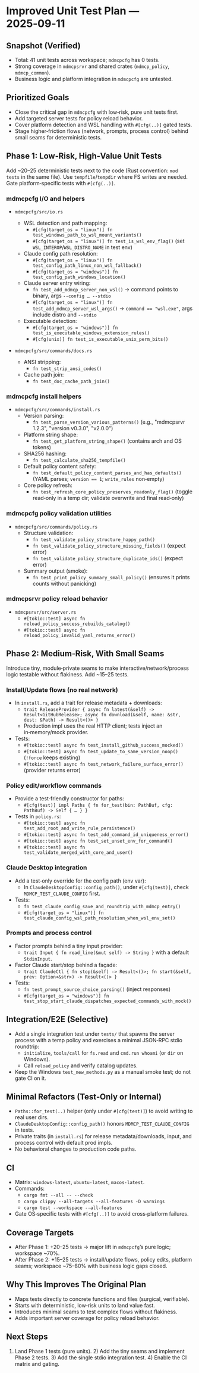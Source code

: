# Improved Unit Test Plan — 2025‑09‑11

## Snapshot (Verified)
- Total: 41 unit tests across workspace; `mdmcpcfg` has 0 tests.
- Strong coverage in `mdmcpsrvr` and shared crates (`mdmcp_policy`, `mdmcp_common`).
- Business logic and platform integration in `mdmcpcfg` are untested.

## Prioritized Goals
- Close the critical gap in `mdmcpcfg` with low‑risk, pure unit tests first.
- Add targeted server tests for policy reload behavior.
- Cover platform detection and WSL handling with `#[cfg(..)]` gated tests.
- Stage higher‑friction flows (network, prompts, process control) behind small seams for deterministic tests.

## Phase 1: Low‑Risk, High‑Value Unit Tests
Add ~20–25 deterministic tests next to the code (Rust convention: `mod tests` in the same file). Use `tempfile`/`tempdir` where FS writes are needed. Gate platform‑specific tests with `#[cfg(..)]`.

### mdmcpcfg I/O and helpers
- `mdmcpcfg/src/io.rs`
  - WSL detection and path mapping:
    - `#[cfg(target_os = "linux")] fn test_windows_path_to_wsl_mount_variants()`
    - `#[cfg(target_os = "linux")] fn test_is_wsl_env_flag()` (set `WSL_INTEROP`/`WSL_DISTRO_NAME` in test env)
  - Claude config path resolution:
    - `#[cfg(target_os = "linux")] fn test_config_path_linux_non_wsl_fallback()`
    - `#[cfg(target_os = "windows")] fn test_config_path_windows_location()`
  - Claude server entry wiring:
    - `fn test_add_mdmcp_server_non_wsl()` → command points to binary, args `--config … --stdio`
    - `#[cfg(target_os = "linux")] fn test_add_mdmcp_server_wsl_args()` → `command == "wsl.exe"`, args include distro and `--stdio`
  - Executable detection:
    - `#[cfg(target_os = "windows")] fn test_is_executable_windows_extension_rules()`
    - `#[cfg(unix)] fn test_is_executable_unix_perm_bits()`

- `mdmcpcfg/src/commands/docs.rs`
  - ANSI stripping:
    - `fn test_strip_ansi_codes()`
  - Cache path join:
    - `fn test_doc_cache_path_join()`

### mdmcpcfg install helpers
- `mdmcpcfg/src/commands/install.rs`
  - Version parsing:
    - `fn test_parse_version_various_patterns()` (e.g., "mdmcpsrvr 1.2.3", "version v0.3.0", "v2.0.0")
  - Platform string shape:
    - `fn test_get_platform_string_shape()` (contains arch and OS tokens)
  - SHA256 hashing:
    - `fn test_calculate_sha256_tempfile()`
  - Default policy content safety:
    - `fn test_default_policy_content_parses_and_has_defaults()` (YAML parses; `version == 1`; `write_rules` non‑empty)
  - Core policy refresh:
    - `fn test_refresh_core_policy_preserves_readonly_flag()` (toggle read‑only in a temp dir; validate overwrite and final read‑only)

### mdmcpcfg policy validation utilities
- `mdmcpcfg/src/commands/policy.rs`
  - Structure validation:
    - `fn test_validate_policy_structure_happy_path()`
    - `fn test_validate_policy_structure_missing_fields()` (expect error)
    - `fn test_validate_policy_structure_duplicate_ids()` (expect error)
  - Summary output (smoke):
    - `fn test_print_policy_summary_small_policy()` (ensures it prints counts without panicking)

### mdmcpsrvr policy reload behavior
- `mdmcpsrvr/src/server.rs`
  - `#[tokio::test] async fn reload_policy_success_rebuilds_catalog()`
  - `#[tokio::test] async fn reload_policy_invalid_yaml_returns_error()`

## Phase 2: Medium‑Risk, With Small Seams
Introduce tiny, module‑private seams to make interactive/network/process logic testable without flakiness. Add ~15–25 tests.

### Install/Update flows (no real network)
- In `install.rs`, add a trait for release metadata + downloads:
  - `trait ReleaseProvider { async fn latest(&self) -> Result<GitHubRelease>; async fn download(&self, name: &str, dest: &Path) -> Result<()> }`
  - Production impl uses the real HTTP client; tests inject an in‑memory/mock provider.
- Tests:
  - `#[tokio::test] async fn test_install_github_success_mocked()`
  - `#[tokio::test] async fn test_update_to_same_version_noop()` (`!force` keeps existing)
  - `#[tokio::test] async fn test_network_failure_surface_error()` (provider returns error)

### Policy edit/workflow commands
- Provide a test‑friendly constructor for paths:
  - `#[cfg(test)] impl Paths { fn for_test(bin: PathBuf, cfg: PathBuf) -> Self { … } }`
- Tests in `policy.rs`:
  - `#[tokio::test] async fn test_add_root_and_write_rule_persistence()`
  - `#[tokio::test] async fn test_add_command_id_uniqueness_error()`
  - `#[tokio::test] async fn test_set_unset_env_for_command()`
  - `#[tokio::test] async fn test_validate_merged_with_core_and_user()`

### Claude Desktop integration
- Add a test‑only override for the config path (env var):
  - In `ClaudeDesktopConfig::config_path()`, under `#[cfg(test)]`, check `MDMCP_TEST_CLAUDE_CONFIG` first.
- Tests:
  - `fn test_claude_config_save_and_roundtrip_with_mdmcp_entry()`
  - `#[cfg(target_os = "linux")] fn test_claude_config_wsl_path_resolution_when_wsl_env_set()`

### Prompts and process control
- Factor prompts behind a tiny input provider:
  - `trait Input { fn read_line(&mut self) -> String }` with a default `StdinInput`.
- Factor Claude start/stop behind a façade:
  - `trait ClaudeCtl { fn stop(&self) -> Result<()>; fn start(&self, prev: Option<&str>) -> Result<()> }`
- Tests:
  - `fn test_prompt_source_choice_parsing()` (inject responses)
  - `#[cfg(target_os = "windows")] fn test_stop_start_claude_dispatches_expected_commands_with_mock()`

## Integration/E2E (Selective)
- Add a single integration test under `tests/` that spawns the server process with a temp policy and exercises a minimal JSON‑RPC stdio roundtrip:
  - `initialize`, `tools/call` for `fs.read` and `cmd.run whoami` (or `dir` on Windows).
  - Call `reload_policy` and verify catalog updates.
- Keep the Windows `test_new_methods.py` as a manual smoke test; do not gate CI on it.

## Minimal Refactors (Test‑Only or Internal)
- `Paths::for_test(..)` helper (only under `#[cfg(test)]`) to avoid writing to real user dirs.
- `ClaudeDesktopConfig::config_path()` honors `MDMCP_TEST_CLAUDE_CONFIG` in tests.
- Private traits (in `install.rs`) for release metadata/downloads, input, and process control with default prod impls.
- No behavioral changes to production code paths.

## CI
- Matrix: `windows-latest`, `ubuntu-latest`, `macos-latest`.
- Commands:
  - `cargo fmt --all -- --check`
  - `cargo clippy --all-targets --all-features -D warnings`
  - `cargo test --workspace --all-features`
- Gate OS‑specific tests with `#[cfg(..)]` to avoid cross‑platform failures.

## Coverage Targets
- After Phase 1: +20–25 tests → major lift in `mdmcpcfg`’s pure logic; workspace ~70%.
- After Phase 2: +15–25 tests → install/update flows, policy edits, platform seams; workspace ~75–80% with business logic gaps closed.

## Why This Improves The Original Plan
- Maps tests directly to concrete functions and files (surgical, verifiable).
- Starts with deterministic, low‑risk units to land value fast.
- Introduces minimal seams to test complex flows without flakiness.
- Adds important server coverage for policy reload behavior.

## Next Steps
1) Land Phase 1 tests (pure units). 2) Add the tiny seams and implement Phase 2 tests. 3) Add the single stdio integration test. 4) Enable the CI matrix and gating.
